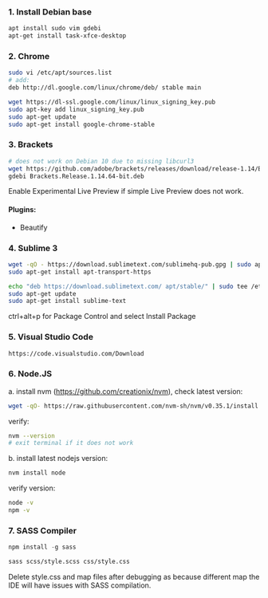 ### 1. Install Debian base
```bash
apt install sudo vim gdebi
apt-get install task-xfce-desktop
```

### 2. Chrome
```bash
sudo vi /etc/apt/sources.list
# add:
deb http://dl.google.com/linux/chrome/deb/ stable main
```
```bash
wget https://dl-ssl.google.com/linux/linux_signing_key.pub
sudo apt-key add linux_signing_key.pub
sudo apt-get update
sudo apt-get install google-chrome-stable
```

### 3. Brackets
```bash
# does not work on Debian 10 due to missing libcurl3
wget https://github.com/adobe/brackets/releases/download/release-1.14/Brackets.Release.1.14.64-bit.deb
gdebi Brackets.Release.1.14.64-bit.deb
```
Enable Experimental Live Preview if simple Live Preview does not work.
#### Plugins:
- Beautify

### 4. Sublime 3
```bash
wget -qO - https://download.sublimetext.com/sublimehq-pub.gpg | sudo apt-key add -
sudo apt-get install apt-transport-https
```
```bash
echo "deb https://download.sublimetext.com/ apt/stable/" | sudo tee /etc/apt/sources.list.d/sublime-text.list
sudo apt-get update
sudo apt-get install sublime-text
```

ctrl+alt+p for Package Control and select Install Package

### 5. Visual Studio Code
```html
https://code.visualstudio.com/Download
```
### 6. Node.JS
a. install nvm (https://github.com/creationix/nvm), check latest version:
```bash
wget -qO- https://raw.githubusercontent.com/nvm-sh/nvm/v0.35.1/install.sh | bash
```
verify:
```bash
nvm --version
# exit terminal if it does not work
```
b. install latest nodejs version:
```bash
nvm install node
```
verify version: 
```bash
node -v
npm -v
```
### 7. SASS Compiler
```js
npm install -g sass
```

```bash
sass scss/style.scss css/style.css
```
Delete style.css and map files after debugging as because different map the IDE will have issues with SASS compilation.
